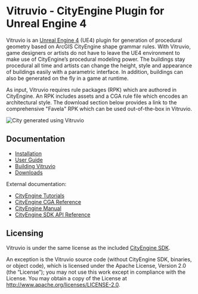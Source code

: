 # Vitruvio - CityEngine Plugin for Unreal Engine 4

Vitruvio is an [Unreal Engine 4](https://www.unrealengine.com/) (UE4) plugin for generation of procedural geometry based on ArcGIS CityEngine shape grammar rules. With Vitruvio, game designers or artists do not have to leave the UE4 environment to make use of CityEngine’s procedural modeling power. The buildings stay procedural all time and artists can change the height, style and appearance of buildings easily with a parametric interface. In addition, buildings can also be generated on the fly in a game at runtime.

As input, Vitruvio requires rule packages (RPK) which are authored in CityEngine. An RPK includes assets and a CGA rule file which encodes an architectural style. The download section below provides a link to the comprehensive "Favela" RPK which can be used out-of-the-box in Vitruvio.

![City generated using Vitruvio](doc/img/vitruvio_city.png)

## Documentation

* [Installation](doc/install.md)
* [User Guide](doc/usage.md)
* [Building Vitruvio](doc/build.md)
* [Downloads](doc/downloads.md)

External documentation:
* [CityEngine Tutorials](https://doc.arcgis.com/en/cityengine/latest/tutorials/introduction-to-the-cityengine-tutorials.htm)
* [CityEngine CGA Reference](https://doc.arcgis.com/en/cityengine/latest/cga/cityengine-cga-introduction.htm)
* [CityEngine Manual](https://doc.arcgis.com/en/cityengine/latest/help/cityengine-help-intro.htm)
* [CityEngine SDK API Reference](https://esri.github.io/cityengine-sdk/html/index.html)


## Licensing

Vitruvio is under the same license as the included [CityEngine SDK](https://github.com/Esri/esri-cityengine-sdk#licensing).

An exception is the Vitruvio source code (without CityEngine SDK, binaries, or object code), which is licensed under the Apache License, Version 2.0 (the “License”); you may not use this work except in compliance with the License. You may obtain a copy of the License at http://www.apache.org/licenses/LICENSE-2.0.
